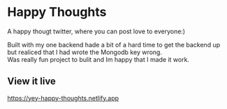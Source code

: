 # Happy Thoughts

A happy thougt twitter, where you can post love to everyone:) 

Built with my one backend hade a bit of a hard time to get the backend up but realiced that I had wrote the Mongodb key wrong.  
Was really fun project to bulit and Im happy that I made it work.  

## View it live

https://yey-happy-thoughts.netlify.app
